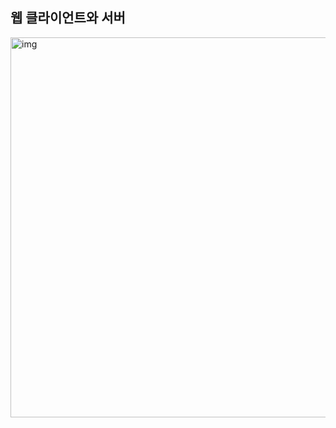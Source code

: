 ## 웹 클라이언트와 서버
<img width="608" alt="img" src="https://github.com/user-attachments/assets/0f6def7e-1d54-4b5d-8996-964284eac245" />
